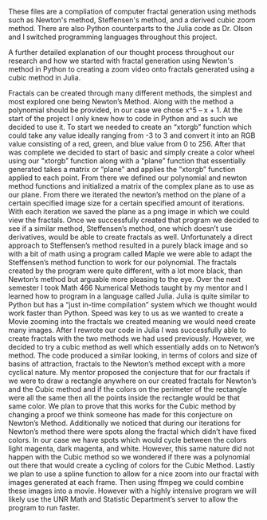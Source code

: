 These files are a compliation of computer fractal generation using methods such as Newton's method, Steffensen's method, and a derived cubic zoom method. There are also Python counterparts to the Julia code as Dr. Olson and I switched programming languages throughout this project.

A further detailed explanation of our thought process throughout our research and how we started with fractal generation using Newton's method in Python to creating a zoom video onto fractals generated using a cubic method in Julia.

Fractals can be created through many different methods, the simplest and most explored one being Newton’s Method. Along with the method a polynomial should be provided, in our case we chose x^5 – x + 1. At the start of the project I only knew how to code in Python and as such we decided to use it. To start we needed to create an “xtorgb” function which could take any value ideally ranging from -3 to 3 and convert it into an RGB value consisting of a red, green, and blue value from 0 to 256. After that was complete we decided to start of basic and simply create a color wheel using our “xtorgb” function along with a “plane” function that essentially generated takes a matrix or “plane” and applies the “xtorgb” function applied to each point. From there we defined our polynomial and newton method functions and initialized a matrix of the complex plane as to use as our plane. From there we iterated the newton’s method on the plane of a certain specified image size for a certain specified amount of iterations. With each iteration we saved the plane as a png image in which we could view the fractals. Once we successfully created that program we decided to see if a similar method, Steffensen’s method, one which doesn’t use derivatives, would be able to create fractals as well. Unfortunately a direct approach to Steffensen’s method resulted in a purely black image and so with a bit of math using a program called Maple we were able to adapt the Steffensen’s method function to work for our polynomial. The fractals created by the program were quite different, with a lot more black, than Newton’s method but arguable more pleasing to the eye. Over the next semester I took Math 466 Numerical Methods taught by my mentor and I learned how to program in a language called Julia. Julia is quite similar to Python but has a “just in-time compilation” system which we thought would work faster than Python. Speed was key to us as we wanted to create a Movie zooming into the fractals we created meaning we would need create many images. After I rewrote our code in Julia I was successfully able to create fractals with the two methods we had used previously. However, we decided to try a cubic method as well which essentially adds on to Netwon’s method. The code produced a similar looking, in terms of colors and size of basins of attraction, fractals to the Newton’s method except with a more cyclical nature. 
My mentor proposed the conjecture that for our fractals if we were to draw a rectangle anywhere on our created fractals for Newton’s and the Cubic method and if the colors on the perimeter of the rectangle were all the same then all the points inside the rectangle would be that same color. We plan to prove that this works for the Cubic method by changing a proof we think someone has made for this conjecture on Newton’s Method.
Additionally we noticed that during our iterations for Newton’s method there were spots along the fractal which didn’t have fixed colors. In our case we have spots which would cycle between the colors light magenta, dark magenta, and white. However, this same nature did not happen with the Cubic method so we wondered if there was a polynomial out there that would create a cycling of colors for the Cubic Method.
Lastly we plan to use a spline function to allow for a nice zoom into our fractal with images generated at each frame. Then using ffmpeg we could combine these images into a movie. However with a highly intensive program we will likely use the UNR Math and Statistic Department’s server to allow the program to run faster. 
